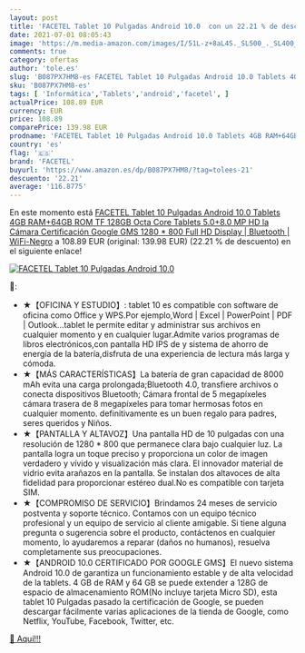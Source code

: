 ```yaml
---
layout: post
title: 'FACETEL Tablet 10 Pulgadas Android 10.0  con un 22.21 % de descuento'
date: 2021-07-01 08:05:43
image: 'https://m.media-amazon.com/images/I/51L-z+8aL4S._SL500_._SL400_.jpg'
comments: true
category: ofertas
author: 'tole.es'
slug: 'B087PX7HM8-es FACETEL Tablet 10 Pulgadas Android 10.0 Tablets 4GB...'
sku: 'B087PX7HM8-es'
tags: [ 'Informática','Tablets','android','facetel', ]
actualPrice: 108.89 EUR
currency: EUR
price: 108.89
comparePrice: 139.98 EUR
prodname: 'FACETEL Tablet 10 Pulgadas Android 10.0 Tablets 4GB RAM+64GB ROM  TF 128GB  Octa Core  Tablets 5.0+8.0 MP HD la Cámara  Certificación Google GMS  1280 * 800 Full HD Display | Bluetooth | WiFi-Negro'
country: 'es'
flag: '🇪🇸'
brand: 'FACETEL'
buyurl: 'https://www.amazon.es/dp/B087PX7HM8/?tag=tolees-21'
descuento: '22.21'
average: '116.8775'
---
```


En este momento está [FACETEL Tablet 10 Pulgadas Android 10.0 Tablets 4GB RAM+64GB ROM  TF 128GB  Octa Core  Tablets 5.0+8.0 MP HD la Cámara  Certificación Google GMS  1280 * 800 Full HD Display | Bluetooth | WiFi-Negro](https://www.amazon.es/dp/B087PX7HM8/?tag=tolees-21) a 108.89 EUR (original: 139.98 EUR) (22.21 %  de descuento) en el siguiente enlace!

[![FACETEL Tablet 10 Pulgadas Android 10.0 ](https://m.media-amazon.com/images/I/51L-z+8aL4S._SL500_._SL400_.jpg)](https://www.amazon.es/dp/B087PX7HM8/?tag=tolees-21)

🔎:

- ★【OFICINA Y ESTUDIO】: tablet 10 es compatible con software de oficina como Office y WPS.Por ejemplo,Word | Excel | PowerPoint | PDF | Outlook...tablet le permite editar y administrar sus archivos en cualquier momento y en cualquier lugar.Admite varios programas de libros electrónicos,con pantalla HD IPS de y sistema de ahorro de energía de la batería,disfruta de una experiencia de lectura más larga y cómoda.
- ★【MÁS CARACTERÍSTICAS】La batería de gran capacidad de 8000 mAh evita una carga prolongada;Bluetooth 4.0, transfiere archivos o conecta dispositivos Bluetooth; Cámara frontal de 5 megapíxeles cámara trasera de 8 megapíxeles para tomar hermosas fotos en cualquier momento. definitivamente es un buen regalo para padres, seres queridos y Niños.
- ★【PANTALLA Y ALTAVOZ】Una pantalla HD de 10 pulgadas con una resolución de 1280 * 800 que permanece clara bajo cualquier luz. La pantalla logra un toque preciso y proporciona un color de imagen verdadero y vívido y visualización más clara. El innovador material de vidrio evita arañazos en la pantalla. Se instalan dos altavoces de alta fidelidad para proporcionar estéreo dual.No es compatible con tarjeta SIM.
- ★【COMPROMISO DE SERVICIO】Brindamos 24 meses de servicio postventa y soporte técnico. Contamos con un equipo técnico profesional y un equipo de servicio al cliente amigable. Si tiene alguna pregunta o sugerencia sobre el producto, contáctenos en cualquier momento, lo ayudaremos a reparar (daños no humanos), resuelva completamente sus preocupaciones.
- ★【ANDROID 10.0 CERTIFICADO POR GOOGLE GMS】El nuevo sistema Android 10.0 de garantiza un funcionamiento estable y de alta velocidad de la tablets. 4 GB de RAM y 64 GB se puede extender a 128G de espacio de almacenamiento ROM(No incluye tarjeta Micro SD), esta tablet 10 Pulgadas pasado la certificación de Google, se pueden descargar fácilmente varias aplicaciones de la tienda de Google, como Netflix, YouTube, Facebook, Twitter, etc.

[🛒 Aquí!!!](https://www.amazon.es/dp/B087PX7HM8/?tag=tolees-21)
